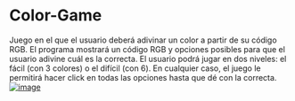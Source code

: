 # Color-Game
Juego en el que el usuario deberá adivinar un color a partir de su código RGB.
El programa mostrará un código RGB y opciones posibles para que el usuario adivine cuál es la correcta. El usuario podrá jugar en dos niveles: el fácil (con 3 colores) o el difícil (con 6). En cualquier caso, el juego le permitirá hacer click en todas las opciones hasta que dé con la correcta.
[![image](https://user-images.githubusercontent.com/124959545/233870779-82aa5d1d-cf6c-4259-bdba-272a611e5d6e.png)](https://delicate-maamoul-df34b7.netlify.app)
